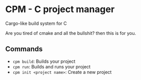 # CPM - C project manager
Cargo-like build system for C

Are you tired of cmake and all the bullshit? then this is for you.

## Commands

- `cpm build`: Builds your project
- `cpm run`: Builds and runs your project
- `cpm init <project name>`: Create a new project
